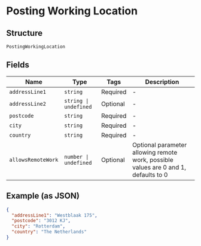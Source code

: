 
# Posting Working Location

## Structure

`PostingWorkingLocation`

## Fields

| Name | Type | Tags | Description |
|  --- | --- | --- | --- |
| `addressLine1` | `string` | Required | - |
| `addressLine2` | `string \| undefined` | Optional | - |
| `postcode` | `string` | Required | - |
| `city` | `string` | Required | - |
| `country` | `string` | Required | - |
| `allowsRemoteWork` | `number \| undefined` | Optional | Optional parameter allowing remote work, possible values are 0 and 1, defaults to 0 |

## Example (as JSON)

```json
{
  "addressLine1": "Westblaak 175",
  "postcode": "3012 KJ",
  "city": "Rotterdam",
  "country": "The Netherlands"
}
```

